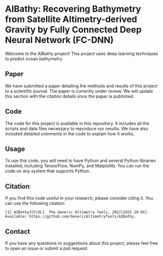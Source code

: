 # AIBathy: Recovering Bathymetry from Satellite Altimetry-derived Gravity by Fully Connected Deep Neural Network (FC-DNN)

Welcome to the AIBathy project! This project uses deep learning techniques to predict ocean bathymetry. 

## Paper

We have submitted a paper detailing the methods and results of this project to a scientific journal. The paper is currently under review. We will update this section with the citation details once the paper is published.

## Code

The code for this project is available in this repository. It includes all the scripts and data files necessary to reproduce our results. We have also included detailed comments in the code to explain how it works.

## Usage

To use this code, you will need to have Python and several Python libraries installed, including TensorFlow, NumPy, and Matplotlib. You can run the code on any system that supports Python.

## Citation

If you find this code useful in your research, please consider citing it. You can use the following citation:

```
[1] AIBathy[CP/OL]. The Generic Altimetry Tools, 2022[2022-10-05]. Available: https://github.com/GenericAltimetryTools/AIBathy.
```

## Contact

If you have any questions or suggestions about this project, please feel free to open an issue or submit a pull request.

